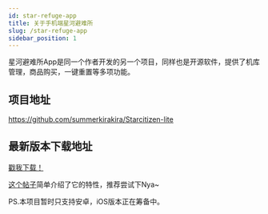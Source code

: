 ```yaml
---
id: star-refuge-app
title: 关于手机端星河避难所
slug: /star-refuge-app
sidebar_position: 1
---
```

星河避难所App是同一个作者开发的另一个项目，同样也是开源软件，提供了机库管理，商品购买，一键重置等多项功能。

## 项目地址
https://github.com/summerkirakira/Starcitizen-lite

## 最新版本下载地址
[戳我下载！](https://image.biaoju.site/starcitizen/app/refuge.2.1.4.apk)

[这个帖子](https://tieba.baidu.com/p/8107660971)简单介绍了它的特性，推荐尝试下Nya~

PS.本项目暂时只支持安卓，iOS版本正在筹备中。